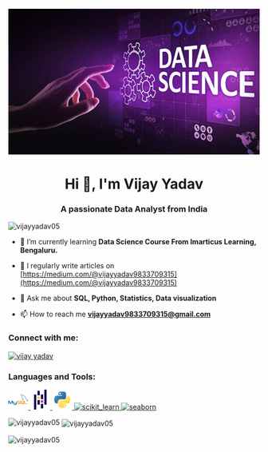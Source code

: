 ![logo](https://github.com/Vijayyadav05/Vijayyadav05/blob/main/data-science%20(1).jpg)
<h1 align="center">Hi 👋, I'm Vijay Yadav</h1>
<h3 align="center">A passionate Data Analyst from India</h3>
<p align="left"> <img src="https://komarev.com/ghpvc/?username=vijayyadav05&label=Profile%20views&color=0e75b6&style=flat" alt="vijayyadav05" /> </p>

- 🌱 I’m currently learning **Data Science Course From Imarticus Learning, Bengaluru.**

- 📝 I regularly write articles on [https://medium.com/@vijayyadav9833709315](https://medium.com/@vijayyadav9833709315)

- 💬 Ask me about **SQL, Python, Statistics, Data visualization**

- 📫 How to reach me **vijayyadav9833709315@gmail.com**

<h3 align="left">Connect with me:</h3>
<p align="left">
<a href="https://linkedin.com/in/vijay yadav" target="blank"><img align="center" src="https://raw.githubusercontent.com/rahuldkjain/github-profile-readme-generator/master/src/images/icons/Social/linked-in-alt.svg" alt="vijay yadav" height="30" width="40" /></a>
</p>

<h3 align="left">Languages and Tools:</h3>
<p align="left"> <a href="https://www.mysql.com/" target="_blank" rel="noreferrer"> <img src="https://raw.githubusercontent.com/devicons/devicon/master/icons/mysql/mysql-original-wordmark.svg" alt="mysql" width="40" height="40"/> </a> <a href="https://pandas.pydata.org/" target="_blank" rel="noreferrer"> <img src="https://raw.githubusercontent.com/devicons/devicon/2ae2a900d2f041da66e950e4d48052658d850630/icons/pandas/pandas-original.svg" alt="pandas" width="40" height="40"/> </a> <a href="https://www.python.org" target="_blank" rel="noreferrer"> <img src="https://raw.githubusercontent.com/devicons/devicon/master/icons/python/python-original.svg" alt="python" width="40" height="40"/> </a> <a href="https://scikit-learn.org/" target="_blank" rel="noreferrer"> <img src="https://upload.wikimedia.org/wikipedia/commons/0/05/Scikit_learn_logo_small.svg" alt="scikit_learn" width="40" height="40"/> </a> <a href="https://seaborn.pydata.org/" target="_blank" rel="noreferrer"> <img src="https://seaborn.pydata.org/_images/logo-mark-lightbg.svg" alt="seaborn" width="40" height="40"/> </a> </p>

<p><img align="left" src="https://github-readme-stats.vercel.app/api/top-langs?username=vijayyadav05&show_icons=true&locale=en&layout=compact" alt="vijayyadav05" /></p>

<p>&nbsp;<img align="center" src="https://github-readme-stats.vercel.app/api?username=vijayyadav05&show_icons=true&locale=en" alt="vijayyadav05" /></p>

<p><img align="center" src="https://github-readme-streak-stats.herokuapp.com/?user=vijayyadav05&" alt="vijayyadav05" /></p>
